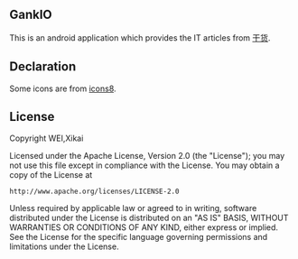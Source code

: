 ## GankIO
This is an android application which provides the IT articles from [干货](gank.io).

## Declaration
Some icons are from [icons8](icons8.com).

## License
Copyright WEI,Xikai  
 
Licensed under the Apache License, Version 2.0 (the "License");
you may not use this file except in compliance with the License.
You may obtain a copy of the License at

    http://www.apache.org/licenses/LICENSE-2.0

Unless required by applicable law or agreed to in writing, software
distributed under the License is distributed on an "AS IS" BASIS,
WITHOUT WARRANTIES OR CONDITIONS OF ANY KIND, either express or implied.
See the License for the specific language governing permissions and
limitations under the License.
